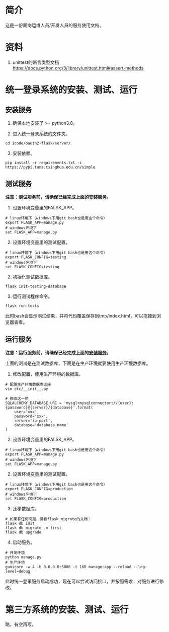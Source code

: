 # 简介

这是一份面向运维人员/开发人员的服务使用文档。

# 资料

1. unittest的断言类型文档 https://docs.python.org/3/library/unittest.html#assert-methods

# 统一登录系统的安装、测试、运行

## 安装服务

1. 确保本地安装了 >= python3.8。

2. 进入统一登录系统的文件夹。
```shell
cd 1code/oauth2-flask/server/
```
3. 安装依赖。
```shell
pip install -r requirements.txt -i https://pypi.tuna.tsinghua.edu.cn/simple
```

## 测试服务

**注意：测试服务前，请确保已经完成上面的[安装服务](#安装服务)。**

1. 设置环境变量里的FALSK_APP。

```shell
# linux环境下（windows下用git bash也是用这个命令）
export FLASK_APP=manage.py
# windows环境下
set FLASK_APP=manage.py
```

2. 设置环境变量里的测试配置。

```shell
# linux环境下（windows下用git bash也是用这个命令）
export FLASK_CONFIG=testing
# windows环境下
set FLASK_CONFIG=testing
```

2. 初始化测试数据库。
```shell
flask init-testing-database
```

3. 运行测试程序命令。
```shell
flask run-tests
```

此时bash会显示测试结果，并将代码覆盖保存到tmp/index.html，可以拖拽到浏览器查看。

## 运行服务

**注意：运行服务前，请确保已经完成上面的[安装服务](#安装服务)。**

上面的测试是在测试数据库，下面是在生产环境就要使用生产环境数据库。

1. 修改配置，使用生产环境的数据库。

```shell
# 配置生产环境数据库连接
vim etc/__init__.py

# 修改这一项
SQLALCHEMY_DATABASE_URI = 'mysql+mysqlconnector://{user}:{password}@{server}/{database}'.format(
	user='xxx',
	password='xxx',
	server='ip:port',
	database='database_name'
)
```

2. 设置环境变量里的FALSK_APP。

```shell
# linux环境下（windows下用git bash也是用这个命令）
export FLASK_APP=manage.py
# windows环境下
set FLASK_APP=manage.py
```

2. 设置环境变量里的测试配置。

```shell
# linux环境下（windows下用git bash也是用这个命令）
export FLASK_CONFIG=production
# windows环境下
set FLASK_CONFIG=production
```

3. 迁移数据库。
```shell
# 如果有任何问题，请看flask_migrate的文档：
flask db init
flask db migrate -m first
flask db upgrade
```

4. 启动服务。

```shell
# 开发环境
python manage.py
# 生产环境
gunicorn -w 4 -b 0.0.0.0:5000 -t 160 manage:app --reload --log-level=debug
```

此时统一登录服务启动成功，现在可以尝试访问接口，并按照需求，对服务进行修改。

# 第三方系统的安装、测试、运行

略，有空再写。
